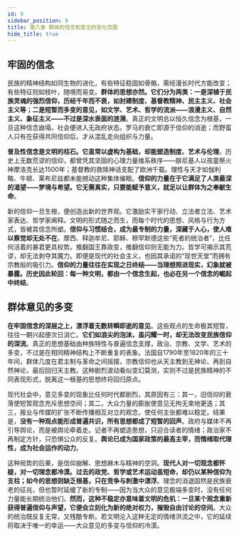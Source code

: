 ```yaml
---
id: 9
sidebar_position: 9
title: 第八章 群体的信念和意见的变化范围
hide_title: true
---
```


## 牢固的信念

民族的精神结构如同生物的进化，有些特征稳固如骨骼，需经漫长时代方能改变；有些特征则如枝叶，随境而易变。**群体的思想亦然。它们分为两类：一是深植于民族灵魂的强烈信仰，历经千年而不衰，如封建制度、基督教精神、民主主义、社会主义等；二是短暂而多变的意见，如文学、艺术、哲学的流派——浪漫主义、自然主义、象征主义——不过是深水表面的涟漪**。真正的文明总以恒久信念为根基，一旦这种信念崩塌，社会便进入无政府状态。罗马的衰亡即源于信仰的消逝；而野蛮人只有在获得共同信仰后，才从混乱走向组织与力量。

**普及性信念是文明的柱石。它虽常以虚构为基础，却能塑造制度、艺术与伦理**。历史上无数荒谬的信仰，都曾凭其坚固的心理力量维系秩序——腓尼基人以孩童祭火神摩洛克长达1500年；基督教的救赎神话支配了欧洲千载。理性与天才如伽利略、牛顿、莱布尼兹都未能撼动这种集体催眠。**信仰的力量在于它满足了人类最深的渴望——梦境与希望。它无需真实，只要能赋予意义，就足以让群体为之奉献生命**。

新的信仰一旦生根，便创造出新的世界观。它激励实干家行动、立法者立法、艺术家表达、哲学家阐释。文明的形式随之而生，而每个时代的思想、风格与行为方式，皆被其信念所塑。**信仰与习惯结合，成为最专制的力量，深藏于人心，使人难以察觉却无处不在**。摩西、释迦牟尼、耶稣、穆罕默德这些“死者的统治者”，比任何活着的暴君更具权势。推翻国王靠政变，推翻信仰则无能为力。哲学可揭示其荒谬，却无法剥夺其魔力。即便是现代的社会主义，也因其承诺的“现世天堂”而拥有宗教般的吸引力。**信仰的力量往往在实现之日终结——当理想照进现实，幻象就被暴露。历史因此轮回：每一种文明，都由一个信念生起，也必在另一个信念的崛起中终结**。

## 群体意见的多变

**在牢固信念的深层之上，漂浮着无数转瞬即逝的意见**。这些观点的生命极其短暂，往往一朝兴起便次日消亡。**它们如浪尖的泡沫，虽闪耀一时，却无法改变民族信仰的深流**。真正的思想基础由种族特性与普遍信念支撑，政治、宗教、文学、艺术的多变，不过是在相同精神结构上不断重复的表象。法国自1790年至1820年的三十年间，群体几度在君主制与革命之间摇摆，宗教信仰也从天主教到无神论、再到自然神论，最后回归天主教。这种剧烈波动看似变幻莫测，实则不过是民族精神的不同表现形式，脱离这一根基的思想终将回归原点。

现代社会中，意见多变的现象比任何时代都剧烈，其原因有三：其一，旧信仰的衰落使短暂观念充斥思想空间；其二，大众力量的膨胀使意见无拘无束地更迭；其三，报业与传媒的扩张不断传播相互对立的观念，使任何主张都难以稳定。结果是，**没有一种观点能形成普遍共识，所有思想都成了短暂的回声**。政府与媒体不再引导舆论，而是被舆论牵着走。记者不再塑造思想，只迎合读者的情绪；政治家不再制定方针，只恐惧公众的反复。**舆论已成为国家政策的最高主宰，而情绪取代理性，成为社会运作的动力**。

这种局势的后果，是信仰崩解、思想麻木与精神的空洞。**现代人对一切观念都怀疑，对一切理念都冷漠。过去的政党、哲学或艺术运动虽短命，却仍以某种信仰为支柱；如今的思想则缺乏根基，只在竞争与刺激中漂浮**。理念的消退固然是民族衰老的征兆，但也暂时延缓了新的专制——因为当大众的意见极端多变时，没有任何力量能长期统治他们。**然而，这种不稳定亦意味着文明的危机：一旦某个观念重新获得普遍信仰与声望，它便会立刻化为新的绝对权力，摧毁自由讨论的空间**。大众的统治既反复无常，又残酷专断。若文明沦入这种无定的情绪洪流之中，它的延续将取决于唯一的幸运——大众意见的多变与信仰的冷漠。
